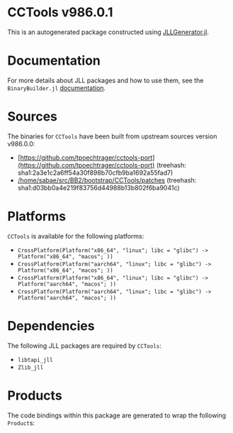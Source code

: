 # CCTools v986.0.1
This is an autogenerated package constructed using [JLLGenerator.jl](https://github.com/JuliaPackaging/BinaryBuilder2.jl/tree/main/JLLGenerator.jl).

# Documentation
For more details about JLL packages and how to use them, see the `BinaryBuilder.jl` [documentation](https://docs.binarybuilder.org/stable/jll/).

# Sources
The binaries for `CCTools` have been built from upstream sources version v986.0.0:

 - [https://github.com/tpoechtrager/cctools-port](https://github.com/tpoechtrager/cctools-port) (treehash: sha1:2a3e1c2a6ff54a30f898b70cfb9ba1692a55fad7)
 - [/home/sabae/src/BB2/bootstrap/CCTools/patches](/home/sabae/src/BB2/bootstrap/CCTools/patches) (treehash: sha1:d03bb0a4e219f83756d44988b13b802f6ba9041c)
# Platforms

`CCTools` is available for the following platforms:

 - `CrossPlatform(Platform("x86_64", "linux"; libc = "glibc") -> Platform("x86_64", "macos"; ))`
 - `CrossPlatform(Platform("aarch64", "linux"; libc = "glibc") -> Platform("x86_64", "macos"; ))`
 - `CrossPlatform(Platform("x86_64", "linux"; libc = "glibc") -> Platform("aarch64", "macos"; ))`
 - `CrossPlatform(Platform("aarch64", "linux"; libc = "glibc") -> Platform("aarch64", "macos"; ))`
# Dependencies
The following JLL packages are required by `CCTools`:

 - `libtapi_jll`
 - `Zlib_jll`
# Products

The code bindings within this package are generated to wrap the following `Product`s:
<TODO>

